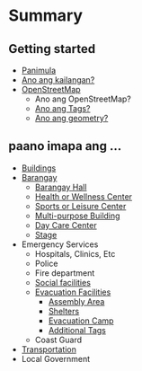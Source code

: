 # Summary

## Getting started

* [Panimula](README.md)
* [Ano ang kailangan?](second-question.md)
* [OpenStreetMap](openstreetmap.md)
  * Ano ang OpenStreetMap?
  * [Ano ang Tags?](ano-ang-tags.md)
  * [Ano ang geometry?](ano-ang-geometry.md)

## paano imapa ang ...

* [Buildings](paano-imapa-ang/buildings.md)
* [Barangay](paano-imapa-ang/barangay.md)
  * [Barangay Hall](paano-imapa-ang/barangay/barangay-hall.md)
  * [Health or Wellness Center](paano-imapa-ang/barangay/health-or-wellness-center.md)
  * [Sports or Leisure Center](paano-imapa-ang/barangay/sports-or-leisure-center.md)
  * [Multi-purpose Building](paano-imapa-ang/barangay/multi-purpose-building.md)
  * [Day Care Center](paano-imapa-ang/barangay/day-care-center.md)
  * [Stage](paano-imapa-ang/barangay/stage.md)
* Emergency Services
  * Hospitals, Clinics, Etc
  * Police
  * Fire department
  * [Social facilities](paano-imapa-ang/social-facilities.md)
  * [Evacuation Facilities](paano-imapa-ang/evacuation-shelter.md)
    * [Assembly Area](paano-imapa-ang/evacuation-shelter/assembly-area.md)
    * [Shelters](paano-imapa-ang/evacuation-shelter/dedicated-shelter.md)
    * [Evacuation Camp](paano-imapa-ang/evacuation-shelter/evacuation-camp.md)
    * [Additional Tags](paano-imapa-ang/evacuation-shelter/100-additional-tags.md)
  * Coast Guard
* [Transportation](paano-imapa-ang/barangay.md)
* Local Government

